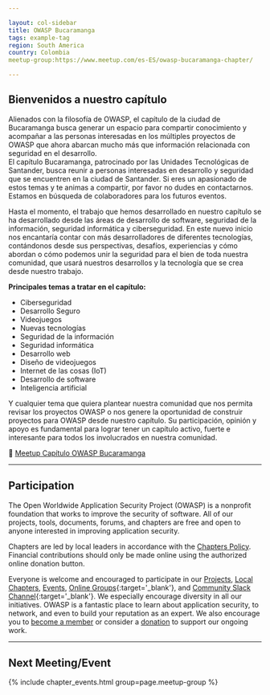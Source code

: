 ```yaml
---

layout: col-sidebar
title: OWASP Bucaramanga
tags: example-tag
region: South America
country: Colombia
meetup-group:https://www.meetup.com/es-ES/owasp-bucaramanga-chapter/

---
```


## Bienvenidos a nuestro capítulo  
 
Alienados con la filosofía de OWASP, el capítulo de la ciudad de Bucaramanga busca generar un espacio para compartir conocimiento y acompañar a las personas interesadas en los múltiples proyectos de OWASP que ahora abarcan mucho más que información relacionada con seguridad en el desarrollo.  
El capítulo Bucaramanga, patrocinado por las Unidades Tecnológicas de Santander, busca reunir a personas interesadas en desarrollo y seguridad que se encuentren en la ciudad de Santander. Si eres un apasionado de estos temas y te animas a compartir, por favor no dudes en contactarnos. Estamos en búsqueda de colaboradores para los futuros eventos.  

Hasta el momento, el trabajo que hemos desarrollado en nuestro capítulo se ha desarrollado desde las áreas de desarrollo de software, seguridad de la información, seguridad informática y ciberseguridad. En este nuevo inicio nos encantaría contar con más desarrolladores de diferentes tecnologías, contándonos desde sus perspectivas, desafíos, experiencias y cómo abordan o cómo podemos unir la seguridad para el bien de toda nuestra comunidad, que usará nuestros desarrollos y la tecnología que se crea desde nuestro trabajo.

**Principales temas a tratar en el capítulo:**

- Ciberseguridad  
- Desarrollo Seguro  
- Videojuegos  
- Nuevas tecnologías  
- Seguridad de la información  
- Seguridad informática  
- Desarrollo web  
- Diseño de videojuegos  
- Internet de las cosas (IoT)  
- Desarrollo de software  
- Inteligencia artificial  

Y cualquier tema que quiera plantear nuestra comunidad que nos permita revisar los proyectos OWASP o nos genere la oportunidad de construir proyectos para OWASP desde nuestro capítulo. Su participación, opinión y apoyo es fundamental para lograr tener un capítulo activo, fuerte e interesante para todos los involucrados en nuestra comunidad.  

🔗 [Meetup Capítulo OWASP Bucaramanga](https://www.meetup.com/es-ES/owasp-bucaramanga-chapter/)

---

## Participation

The Open Worldwide Application Security Project (OWASP) is a nonprofit foundation that works to improve the security of software. All of our projects, tools, documents, forums, and chapters are free and open to anyone interested in improving application security. 

Chapters are led by local leaders in accordance with the [Chapters Policy](/www-policy/operational/chapters). Financial contributions should only be made online using the authorized online donation button. 

Everyone is welcome and encouraged to participate in our [Projects](/projects/), [Local Chapters](/chapters/), [Events](/events/), [Online Groups](https://groups.google.com/a/owasp.com/){:target='_blank'}, and [Community Slack Channel](https://owasp.slack.com/){:target='_blank'}. We especially encourage diversity in all our initiatives. OWASP is a fantastic place to learn about application security, to network, and even to build your reputation as an expert. We also encourage you to [become a member](/membership/) or consider a [donation](/donate/) to support our ongoing work.

---

## Next Meeting/Event

{% include chapter_events.html group=page.meetup-group %}
